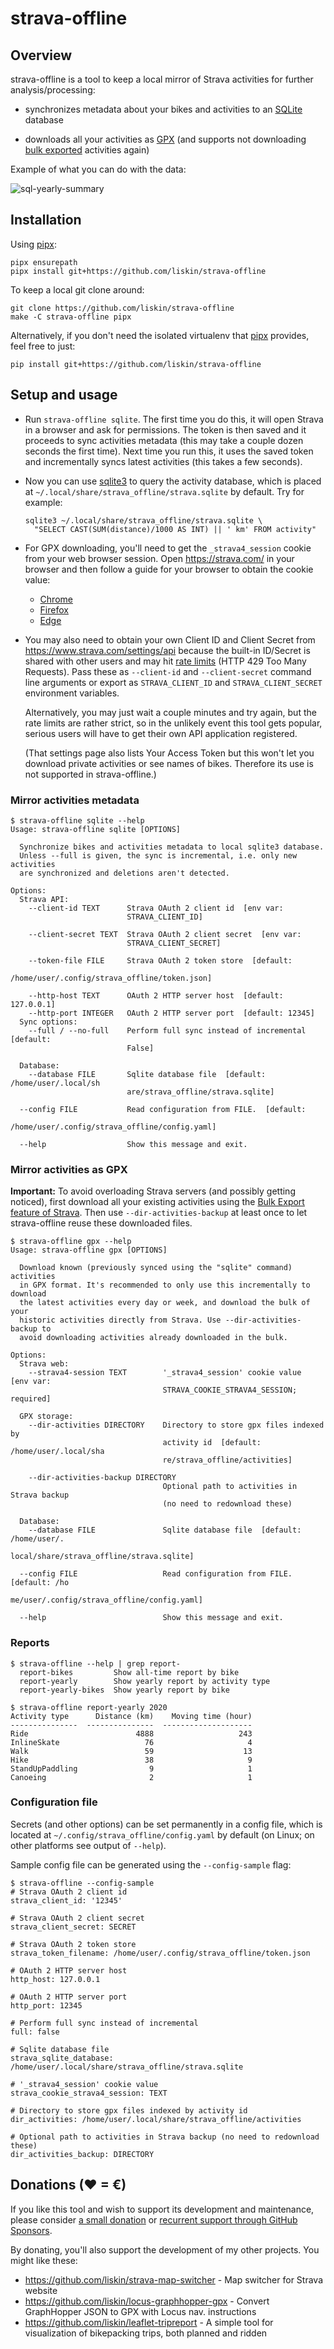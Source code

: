 # strava-offline

## Overview

strava-offline is a tool to keep a local mirror of Strava activities for
further analysis/processing:

* synchronizes metadata about your bikes and activities to an [SQLite][]
  database

* downloads all your activities as [GPX][] (and supports not downloading [bulk
  exported][strava-bulk-export] activities again)

[SQLite]: https://www.sqlite.org/
[GPX]: https://en.wikipedia.org/wiki/GPS_Exchange_Format

Example of what you can do with the data:

![sql-yearly-summary](https://user-images.githubusercontent.com/300342/94435822-ec3e5a00-019b-11eb-84db-01d61eacfb56.png)

## Installation

Using [pipx][]:

```
pipx ensurepath
pipx install git+https://github.com/liskin/strava-offline
```

To keep a local git clone around:

```
git clone https://github.com/liskin/strava-offline
make -C strava-offline pipx
```

Alternatively, if you don't need the isolated virtualenv that [pipx][]
provides, feel free to just:

```
pip install git+https://github.com/liskin/strava-offline
```

[pipx]: https://github.com/pipxproject/pipx

## Setup and usage

* Run `strava-offline sqlite`. The first time you do this, it will open Strava
  in a browser and ask for permissions. The token is then saved and it
  proceeds to sync activities metadata (this may take a couple dozen seconds
  the first time). Next time you run this, it uses the saved token and
  incrementally syncs latest activities (this takes a few seconds).

* Now you can use [sqlite3][] to query the activity database, which is placed
  at `~/.local/share/strava_offline/strava.sqlite` by default. Try for example:

  ```
  sqlite3 ~/.local/share/strava_offline/strava.sqlite \
  ​  "SELECT CAST(SUM(distance)/1000 AS INT) || ' km' FROM activity"
  ```

* For GPX downloading, you'll need to get the `_strava4_session` cookie from
  your web browser session. Open <https://strava.com/> in your browser and
  then follow a guide for your browser to obtain the cookie value:

  * [Chrome](https://developers.google.com/web/tools/chrome-devtools/storage/cookies)
  * [Firefox](https://developer.mozilla.org/en-US/docs/Tools/Storage_Inspector)
  * [Edge](https://docs.microsoft.com/en-us/microsoft-edge/devtools-guide-chromium/storage/cookies)

* You may also need to obtain your own Client ID and Client Secret from
  <https://www.strava.com/settings/api> because the built-in ID/Secret is
  shared with other users and may hit [rate limits][] (HTTP 429 Too Many
  Requests). Pass these as `--client-id` and `--client-secret` command line
  arguments or export as `STRAVA_CLIENT_ID` and `STRAVA_CLIENT_SECRET`
  environment variables.

  Alternatively, you may just wait a couple minutes and try again, but the
  rate limits are rather strict, so in the unlikely event this tool gets
  popular, serious users will have to get their own API application
  registered.

  (That settings page also lists Your Access Token but this won't let you
  download private activities or see names of bikes. Therefore its use is not
  supported in strava-offline.)

[sqlite3]: https://manpages.debian.org/buster/sqlite3/sqlite3.1.en.html
[rate limits]: http://developers.strava.com/docs/rate-limits/

### Mirror activities metadata

    $ strava-offline sqlite --help
    Usage: strava-offline sqlite [OPTIONS]
    
      Synchronize bikes and activities metadata to local sqlite3 database.
      Unless --full is given, the sync is incremental, i.e. only new activities
      are synchronized and deletions aren't detected.
    
    Options:
      Strava API: 
        --client-id TEXT      Strava OAuth 2 client id  [env var:
                              STRAVA_CLIENT_ID]
    
        --client-secret TEXT  Strava OAuth 2 client secret  [env var:
                              STRAVA_CLIENT_SECRET]
    
        --token-file FILE     Strava OAuth 2 token store  [default:
                              /home/user/.config/strava_offline/token.json]
    
        --http-host TEXT      OAuth 2 HTTP server host  [default: 127.0.0.1]
        --http-port INTEGER   OAuth 2 HTTP server port  [default: 12345]
      Sync options: 
        --full / --no-full    Perform full sync instead of incremental  [default:
                              False]
    
      Database: 
        --database FILE       Sqlite database file  [default: /home/user/.local/sh
                              are/strava_offline/strava.sqlite]
    
      --config FILE           Read configuration from FILE.  [default:
                              /home/user/.config/strava_offline/config.yaml]
    
      --help                  Show this message and exit.

### Mirror activities as GPX

**Important:** To avoid overloading Strava servers (and possibly getting
noticed), first download all your existing activities using the [Bulk Export
feature of Strava][strava-bulk-export]. Then use `--dir-activities-backup` at
least once to let strava-offline reuse these downloaded files.

[strava-bulk-export]: https://support.strava.com/hc/en-us/articles/216918437-Exporting-your-Data-and-Bulk-Export#Bulk

    $ strava-offline gpx --help
    Usage: strava-offline gpx [OPTIONS]
    
      Download known (previously synced using the "sqlite" command) activities
      in GPX format. It's recommended to only use this incrementally to download
      the latest activities every day or week, and download the bulk of your
      historic activities directly from Strava. Use --dir-activities-backup to
      avoid downloading activities already downloaded in the bulk.
    
    Options:
      Strava web: 
        --strava4-session TEXT        '_strava4_session' cookie value  [env var:
                                      STRAVA_COOKIE_STRAVA4_SESSION; required]
    
      GPX storage: 
        --dir-activities DIRECTORY    Directory to store gpx files indexed by
                                      activity id  [default: /home/user/.local/sha
                                      re/strava_offline/activities]
    
        --dir-activities-backup DIRECTORY
                                      Optional path to activities in Strava backup
                                      (no need to redownload these)
    
      Database: 
        --database FILE               Sqlite database file  [default: /home/user/.
                                      local/share/strava_offline/strava.sqlite]
    
      --config FILE                   Read configuration from FILE.  [default: /ho
                                      me/user/.config/strava_offline/config.yaml]
    
      --help                          Show this message and exit.

### Reports

    $ strava-offline --help | grep report-
      report-bikes         Show all-time report by bike
      report-yearly        Show yearly report by activity type
      report-yearly-bikes  Show yearly report by bike

```
$ strava-offline report-yearly 2020
Activity type      Distance (km)    Moving time (hour)
---------------  ---------------  --------------------
Ride                        4888                   243
InlineSkate                   76                     4
Walk                          59                    13
Hike                          38                     9
StandUpPaddling                9                     1
Canoeing                       2                     1
```

### Configuration file

Secrets (and other options) can be set permanently in a config file,
which is located at `~/.config/strava_offline/config.yaml` by default
(on Linux; on other platforms see output of `--help`).

Sample config file can be generated using the `--config-sample` flag:

    $ strava-offline --config-sample
    # Strava OAuth 2 client id
    strava_client_id: '12345'
    
    # Strava OAuth 2 client secret
    strava_client_secret: SECRET
    
    # Strava OAuth 2 token store
    strava_token_filename: /home/user/.config/strava_offline/token.json
    
    # OAuth 2 HTTP server host
    http_host: 127.0.0.1
    
    # OAuth 2 HTTP server port
    http_port: 12345
    
    # Perform full sync instead of incremental
    full: false
    
    # Sqlite database file
    strava_sqlite_database: /home/user/.local/share/strava_offline/strava.sqlite
    
    # '_strava4_session' cookie value
    strava_cookie_strava4_session: TEXT
    
    # Directory to store gpx files indexed by activity id
    dir_activities: /home/user/.local/share/strava_offline/activities
    
    # Optional path to activities in Strava backup (no need to redownload these)
    dir_activities_backup: DIRECTORY

## Donations (♥ = €)

If you like this tool and wish to support its development and maintenance,
please consider [a small donation](https://www.paypal.me/lisknisi/10EUR) or
[recurrent support through GitHub Sponsors](https://github.com/sponsors/liskin).

By donating, you'll also support the development of my other projects. You
might like these:

* <https://github.com/liskin/strava-map-switcher> - Map switcher for Strava website
* <https://github.com/liskin/locus-graphhopper-gpx> - Convert GraphHopper JSON to GPX with Locus nav. instructions
* <https://github.com/liskin/leaflet-tripreport> - A simple tool for visualization of bikepacking trips, both planned and ridden
